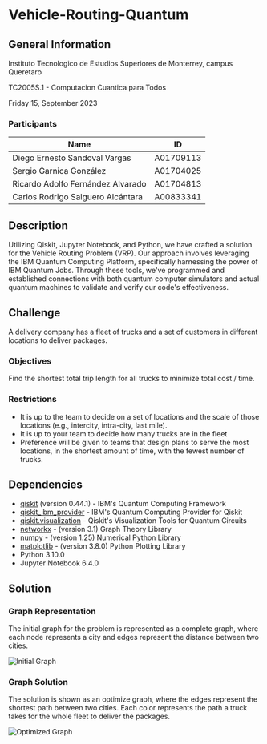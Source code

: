 # Vehicle-Routing-Quantum

## General Information

Instituto Tecnologico de Estudios Superiores de Monterrey, campus Queretaro

TC2005S.1 - Computacion Cuantica para Todos

Friday 15, September 2023


### Participants

| Name                                 | ID        |
|--------------------------------------|-----------|
| Diego Ernesto Sandoval Vargas        | A01709113 |
| Sergio Garnica González              | A01704025 |
| Ricardo Adolfo Fernández Alvarado    | A01704813 |
| Carlos Rodrigo Salguero Alcántara    | A00833341 |

## Description

Utilizing Qiskit, Jupyter Notebook, and Python, we have crafted a solution for the Vehicle Routing Problem (VRP). Our approach involves leveraging the IBM Quantum Computing Platform, specifically harnessing the power of IBM Quantum Jobs. Through these tools, we've programmed and established connections with both quantum computer simulators and actual quantum machines to validate and verify our code's effectiveness.

## Challenge 

A delivery company has a fleet of trucks and a set of customers in different locations to deliver packages.

### Objectives

Find the shortest total trip length for all trucks to minimize total cost / time.

### Restrictions

- It is up to the team to decide on a set of locations and the scale of those locations (e.g., intercity, intra-city, last mile).
- It is up to your team to decide how many trucks are in the fleet
- Preference will be given to teams that design plans to serve the most locations, in the shortest amount of time, with the fewest number of trucks.

## Dependencies

- [qiskit](https://qiskit.org/) (version 0.44.1) - IBM's Quantum Computing Framework
- [qiskit_ibm_provider](https://qiskit.org/documentation/apidoc/ibm_provider.html) - IBM's Quantum Computing Provider for Qiskit 
- [qiskit.visualization](https://qiskit.org/documentation/apidoc/visualization.html) - Qiskit's Visualization Tools for Quantum Circuits
- [networkx](https://networkx.org/) - (version 3.1) Graph Theory Library
- [numpy](https://numpy.org/) - (version 1.25) Numerical Python Library
- [matplotlib](https://matplotlib.org/) - (version 3.8.0) Python Plotting Library
- Python 3.10.0
- Jupyter Notebook 6.4.0

## Solution

### Graph Representation

The initial graph for the problem is represented as a complete graph, where each node represents a city and edges represent the distance between two cities. 

![Initial Graph](Screenshot%202023-09-15%20113819.png)

### Graph Solution

The solution is shown as an optimize graph, where the edges represent the shortest path between two cities. Each color represents the path a truck takes for the whole fleet to deliver the packages. 

![Optimized Graph]()
